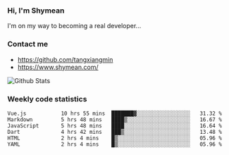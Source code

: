 ### Hi, I'm Shymean

I'm on my way to becoming a real developer...

### Contact me

- <https://github.com/tangxiangmin>
- <https://www.shymean.com/>

![Github Stats](https://github-readme-stats.vercel.app/api?username=tangxiangmin&show_icons=true&theme=dark)


###  Weekly code statistics

<!--START_SECTION:waka-->

```text
Vue.js           10 hrs 55 mins  ███████▓░░░░░░░░░░░░░░░░░   31.32 %
Markdown         5 hrs 48 mins   ████▒░░░░░░░░░░░░░░░░░░░░   16.67 %
JavaScript       5 hrs 48 mins   ████░░░░░░░░░░░░░░░░░░░░░   16.64 %
Dart             4 hrs 42 mins   ███▒░░░░░░░░░░░░░░░░░░░░░   13.48 %
HTML             2 hrs 4 mins    █▒░░░░░░░░░░░░░░░░░░░░░░░   05.96 %
YAML             2 hrs 4 mins    █▒░░░░░░░░░░░░░░░░░░░░░░░   05.96 %
```

<!--END_SECTION:waka-->